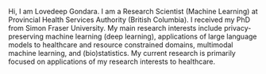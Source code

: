 Hi, I am Lovedeep Gondara. I am a Research Scientist (Machine Learning) at Provincial Health Services Authority (British Columbia). I received my PhD from Simon Fraser University. My main research interests include privacy-preserving machine learning (deep learning), applications of large language models to healthcare and resource constrained domains, multimodal machine learning, and (bio)statistics. My current research is primarily focused on applications of my research interests to healthcare.
